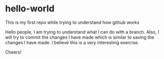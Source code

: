 # hello-world
This is my first repo while trying to understand how github works

Hello people,
I am trying to understand what I can do with a branch. Also, I will try to commit the changes I have made which is similar to saving the changes I have made. I believe this is a very interesting exercise.

Cheers!
